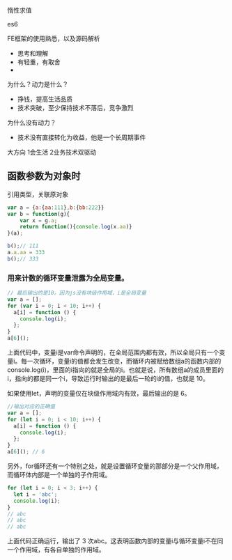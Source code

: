 惰性求值

es6

FE框架的使用熟悉，以及源码解析

- 思考和理解
- 有轻重，有取舍
- 
为什么？动力是什么？
- 挣钱，提高生活品质
- 技术突破，至少保持技术不落后，竞争激烈

为什么没有动力？
- 技术没有直接转化为收益，他是一个长周期事件

大方向
1会生活
2业务技术双驱动

## 函数参数为对象时
引用类型，关联原对象
```javascript
var a = {a:{aa:111},b:{bb:222}}
var b = function(g){
    var x = g.a; 
    return function(){console.log(x.aa)}
}(a);

b();// 111
a.a.aa = 333
b();// 333
```

### 用来计数的循环变量泄露为全局变量。
``` js
// 最后输出的是10。因为js没有块级作用域，i是全局变量
var a = [];
for (var i = 0; i < 10; i++) {
  a[i] = function () {
    console.log(i);
  };
}
a[6]();
```
上面代码中，变量i是var命令声明的，在全局范围内都有效，所以全局只有一个变量i。每一次循环，变量i的值都会发生改变，而循环内被赋给数组a的函数内部的console.log(i)，里面的i指向的就是全局的i。也就是说，所有数组a的成员里面的i，指向的都是同一个i，导致运行时输出的是最后一轮的i的值，也就是 10。

如果使用let，声明的变量仅在块级作用域内有效，最后输出的是 6。
```js
//输出对应的正确值
var a = [];
for (let i = 0; i < 10; i++) {
  a[i] = function () {
    console.log(i);
  };
}
a[6](); // 6
```

另外，for循环还有一个特别之处，就是设置循环变量的那部分是一个父作用域，而循环体内部是一个单独的子作用域。
```js
for (let i = 0; i < 3; i++) {
  let i = 'abc';
  console.log(i);
}
// abc
// abc
// abc
```
上面代码正确运行，输出了 3 次abc。这表明函数内部的变量i与循环变量i不在同一个作用域，有各自单独的作用域。